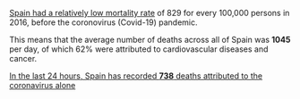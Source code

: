 
[Spain had a relatively low mortality rate](https://english.elpais.com/elpais/2019/07/18/inenglish/1563440499_796507.html) of 829 for every 100,000 persons in 2016, before the coronovirus (Covid-19) pandemic. 

This means that the average number of deaths across all of Spain was **1045** per day, of which 62% were attributed to cardiovascular diseases and cancer.

[In the last 24 hours, Spain has recorded **738** deaths attributed to the coronavirus alone](https://www.theguardian.com/world/2020/mar/25/coronavirus-death-toll-in-spain-overtakes-china-as-lockdowns-extend-across-globe)
